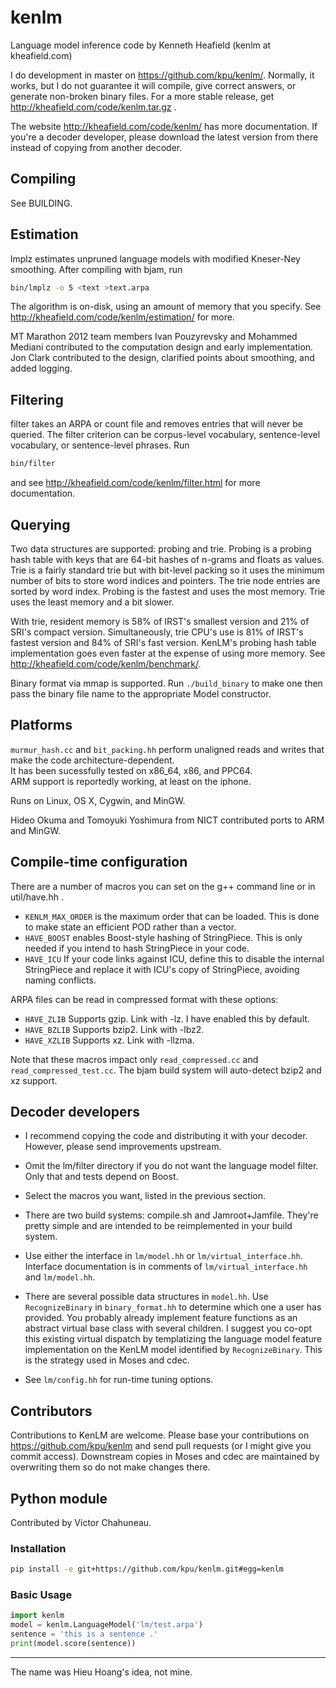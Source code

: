 # kenlm

Language model inference code by Kenneth Heafield (kenlm at kheafield.com)

I do development in master on https://github.com/kpu/kenlm/.  Normally, it works, but I do not guarantee it will compile, give correct answers, or generate non-broken binary files.  For a more stable release, get http://kheafield.com/code/kenlm.tar.gz .  

The website http://kheafield.com/code/kenlm/ has more documentation.  If you're a decoder developer, please download the latest version from there instead of copying from another decoder.  

## Compiling
See BUILDING. 

## Estimation
lmplz estimates unpruned language models with modified Kneser-Ney smoothing.  After compiling with bjam, run
```bash
bin/lmplz -o 5 <text >text.arpa
```
The algorithm is on-disk, using an amount of memory that you specify.  See http://kheafield.com/code/kenlm/estimation/ for more.  

MT Marathon 2012 team members Ivan Pouzyrevsky and Mohammed Mediani contributed to the computation design and early implementation. Jon Clark contributed to the design, clarified points about smoothing, and added logging. 

## Filtering

filter takes an ARPA or count file and removes entries that will never be queried.  The filter criterion can be corpus-level vocabulary, sentence-level vocabulary, or sentence-level phrases.  Run
```bash
bin/filter
```
and see http://kheafield.com/code/kenlm/filter.html for more documentation.

## Querying

Two data structures are supported: probing and trie.  Probing is a probing hash table with keys that are 64-bit hashes of n-grams and floats as values.  Trie is a fairly standard trie but with bit-level packing so it uses the minimum number of bits to store word indices and pointers.  The trie node entries are sorted by word index.  Probing is the fastest and uses the most memory.  Trie uses the least memory and a bit slower.  

With trie, resident memory is 58% of IRST's smallest version and 21% of SRI's compact version.  Simultaneously, trie CPU's use is 81% of IRST's fastest version and 84% of SRI's fast version.  KenLM's probing hash table implementation goes even faster at the expense of using more memory.  See http://kheafield.com/code/kenlm/benchmark/.  

Binary format via mmap is supported.  Run `./build_binary` to make one then pass the binary file name to the appropriate Model constructor.   

## Platforms
`murmur_hash.cc` and `bit_packing.hh` perform unaligned reads and writes that make the code architecture-dependent.  
It has been sucessfully tested on x86\_64, x86, and PPC64.  
ARM support is reportedly working, at least on the iphone.   

Runs on Linux, OS X, Cygwin, and MinGW.  

Hideo Okuma and Tomoyuki Yoshimura from NICT contributed ports to ARM and MinGW.  

## Compile-time configuration
There are a number of macros you can set on the g++ command line or in util/have.hh .  

* `KENLM_MAX_ORDER` is the maximum order that can be loaded.  This is done to make state an efficient POD rather than a vector.  
* `HAVE_BOOST` enables Boost-style hashing of StringPiece.  This is only needed if you intend to hash StringPiece in your code.  
* `HAVE_ICU` If your code links against ICU, define this to disable the internal StringPiece and replace it with ICU's copy of StringPiece, avoiding naming conflicts.  

ARPA files can be read in compressed format with these options:
* `HAVE_ZLIB` Supports gzip.  Link with -lz.  I have enabled this by default.  
* `HAVE_BZLIB` Supports bzip2.  Link with -lbz2.
* `HAVE_XZLIB` Supports xz.  Link with -llzma.

Note that these macros impact only `read_compressed.cc` and `read_compressed_test.cc`.  The bjam build system will auto-detect bzip2 and xz support.  

## Decoder developers
- I recommend copying the code and distributing it with your decoder.  However, please send improvements upstream.  

- Omit the lm/filter directory if you do not want the language model filter.  Only that and tests depend on Boost.  

- Select the macros you want, listed in the previous section.  

- There are two build systems: compile.sh and Jamroot+Jamfile.  They're pretty simple and are intended to be reimplemented in your build system.  

- Use either the interface in `lm/model.hh` or `lm/virtual_interface.hh`.  Interface documentation is in comments of `lm/virtual_interface.hh` and `lm/model.hh`.  

- There are several possible data structures in `model.hh`.  Use `RecognizeBinary` in `binary_format.hh` to determine which one a user has provided.  You probably already implement feature functions as an abstract virtual base class with several children.  I suggest you co-opt this existing virtual dispatch by templatizing the language model feature implementation on the KenLM model identified by `RecognizeBinary`.  This is the strategy used in Moses and cdec.

- See `lm/config.hh` for run-time tuning options.

## Contributors
Contributions to KenLM are welcome.  Please base your contributions on https://github.com/kpu/kenlm and send pull requests (or I might give you commit access).  Downstream copies in Moses and cdec are maintained by overwriting them so do not make changes there.  

## Python module
Contributed by Victor Chahuneau.

### Installation

```bash
pip install -e git+https://github.com/kpu/kenlm.git#egg=kenlm
```

### Basic Usage
```python
import kenlm
model = kenlm.LanguageModel('lm/test.arpa')
sentence = 'this is a sentence .'
print(model.score(sentence))
```

---

The name was Hieu Hoang's idea, not mine.  
